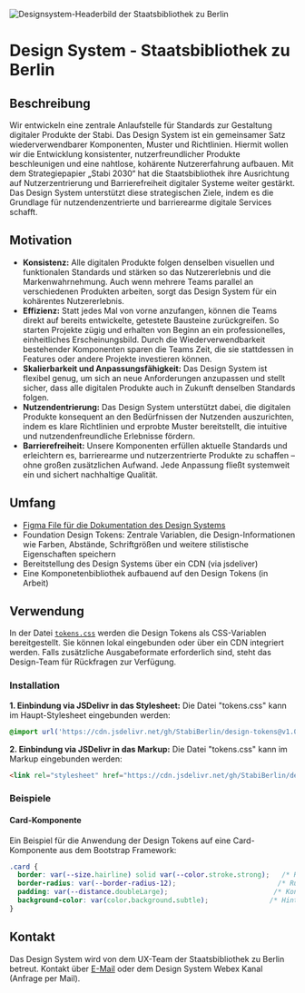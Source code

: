 ![Designsystem-Headerbild der Staatsbibliothek zu Berlin](https://github.com/user-attachments/assets/ce6e2174-d243-42ce-879c-6c31592a4c9a)


# Design System - Staatsbibliothek zu Berlin
## Beschreibung
Wir entwickeln eine zentrale Anlaufstelle für Standards zur Gestaltung digitaler Produkte der Stabi.
Das Design System ist ein gemeinsamer Satz wiederverwendbarer Komponenten, Muster und Richtlinien. Hiermit wollen wir die Entwicklung konsistenter, nutzerfreundlicher Produkte beschleunigen und eine nahtlose, kohärente Nutzererfahrung aufbauen. Mit dem Strategiepapier „Stabi 2030“ hat die Staatsbibliothek ihre Ausrichtung auf Nutzerzentrierung und Barrierefreiheit digitaler Systeme weiter gestärkt. Das Design System unterstützt diese strategischen Ziele, indem es die Grundlage für nutzendenzentrierte  und barrierearme digitale Services schafft.

## Motivation
* **Konsistenz:** Alle digitalen Produkte folgen denselben visuellen und funktionalen Standards und stärken so das Nutzererlebnis und die Markenwahrnehmung. Auch wenn mehrere Teams parallel an verschiedenen Produkten arbeiten, sorgt das Design System für ein kohärentes Nutzererlebnis.
* **Effizienz:** Statt jedes Mal von vorne anzufangen, können die Teams direkt auf bereits entwickelte, getestete Bausteine zurückgreifen. So starten Projekte zügig und erhalten von Beginn an ein professionelles, einheitliches Erscheinungsbild. Durch die Wiederverwendbarkeit bestehender Komponenten sparen die Teams Zeit, die sie stattdessen in Features oder andere Projekte investieren können.
* **Skalierbarkeit und Anpassungsfähigkeit:** Das Design System ist flexibel genug, um sich an neue Anforderungen anzupassen und stellt sicher, dass alle digitalen Produkte auch in Zukunft denselben Standards folgen.
* **Nutzendentrierung:** Das Design System unterstützt dabei, die digitalen Produkte konsequent an den Bedürfnissen der Nutzenden auszurichten, indem es klare Richtlinien und erprobte Muster bereitstellt, die intuitive und nutzendenfreundliche Erlebnisse fördern.
* **Barrierefreiheit:** Unsere Komponenten erfüllen aktuelle Standards und erleichtern es, barrierearme und nutzerzentrierte Produkte zu schaffen – ohne großen zusätzlichen Aufwand. Jede Anpassung fließt systemweit ein und sichert nachhaltige Qualität.

## Umfang
* [Figma File für die Dokumentation des Design Systems](https://www.figma.com/design/5Ribk1gHzE5UFiAPnyWv9n/DESIGN-SYSTEM?node-id=1039-9&t=LgZXIeiM8r03UBps-1)
* Foundation Design Tokens: Zentrale Variablen, die Design-Informationen wie Farben, Abstände, Schriftgrößen und weitere stilistische Eigenschaften speichern
* Bereitstellung des Design Systems über ein CDN (via jsdeliver)
* Eine Komponetenbibliothek aufbauend auf den Design Tokens (in Arbeit)

## Verwendung
In der Datei [`tokens.css`](tokens.css) werden die Design Tokens als CSS-Variablen bereitgestellt.
Sie können lokal eingebunden oder über ein CDN integriert werden. Falls zusätzliche Ausgabeformate erforderlich sind, steht das Design-Team für Rückfragen zur Verfügung.

### Installation
**1. Einbindung via JSDelivr in das Stylesheet:** Die Datei "tokens.css" kann im Haupt-Stylesheet eingebunden werden:

```css
@import url('https://cdn.jsdelivr.net/gh/StabiBerlin/design-tokens@v1.0.0/tokens.css');
```

**2. Einbindung via JSDelivr in das Markup:** Die Datei "tokens.css" kann im Markup eingebunden werden:

```html
<link rel="stylesheet" href="https://cdn.jsdelivr.net/gh/StabiBerlin/design-tokens@v1.0.0/tokens.css">
```

### Beispiele
#### Card-Komponente
Ein Beispiel für die Anwendung der Design Tokens auf eine Card-Komponente aus dem Bootstrap Framework:

```css
.card {
  border: var(--size.hairline) solid var(--color.stroke.strong);   /* Rahmenfarbe */
  border-radius: var(--border-radius-12);                         /* Runde Ecken */
  padding: var(--distance.doubleLarge);                          /* Konsistente Innenabstände */
  background-color: var(color.background.subtle);               /* Hintergrundfarbe */
}
```

## Kontakt
Das Design System wird von dem UX-Team der Staatsbibliothek zu Berlin betreut. 
Kontakt über <a href="mailto:informationsdesign@sbb.spk-berlin.de">E-Mail</a> oder dem Design System Webex Kanal (Anfrage per Mail).



